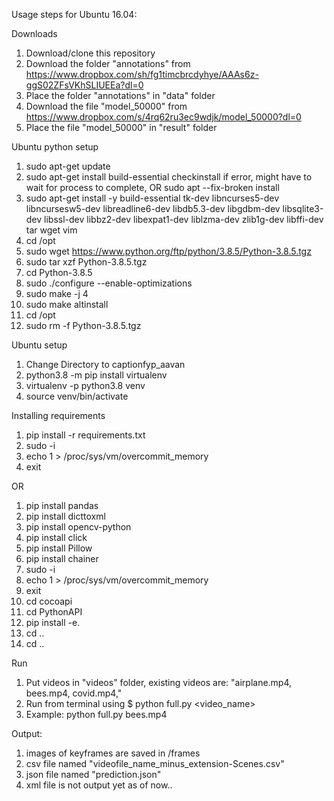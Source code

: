 Usage steps for Ubuntu 16.04:

Downloads
1. Download/clone this repository
2. Download the folder "annotations" from https://www.dropbox.com/sh/fg1timcbrcdyhye/AAAs6z-ggS02ZFsVKhSLIUEEa?dl=0
3. Place the folder "annotations" in "data" folder
4. Download the file "model_50000" from https://www.dropbox.com/s/4rq62ru3ec9wdjk/model_50000?dl=0
5. Place the file "model_50000" in "result" folder

Ubuntu python setup
1. sudo apt-get update
2. sudo apt-get install build-essential checkinstall 
   if error, might have to wait for process to complete, OR sudo apt --fix-broken install
3. sudo apt-get install -y build-essential tk-dev libncurses5-dev libncursesw5-dev libreadline6-dev libdb5.3-dev libgdbm-dev libsqlite3-dev libssl-dev libbz2-dev libexpat1-dev liblzma-dev zlib1g-dev libffi-dev tar wget vim
4. cd /opt
5. sudo wget https://www.python.org/ftp/python/3.8.5/Python-3.8.5.tgz
6. sudo tar xzf Python-3.8.5.tgz
7. cd Python-3.8.5
8. sudo ./configure --enable-optimizations
9. sudo make -j 4
10. sudo make altinstall
11. cd /opt
12. sudo rm -f Python-3.8.5.tgz

Ubuntu setup
1. Change Directory to captionfyp_aavan
2. python3.8 -m pip install virtualenv
3. virtualenv -p python3.8 venv
4. source venv/bin/activate

Installing requirements
1. pip install -r requirements.txt
2. sudo -i
3. echo 1 > /proc/sys/vm/overcommit_memory
4. exit

OR
1. pip install pandas
2. pip install dicttoxml
3. pip install opencv-python
4. pip install click
5. pip install Pillow
6. pip install chainer
7. sudo -i
8. echo 1 > /proc/sys/vm/overcommit_memory
9. exit
10. cd cocoapi
11. cd PythonAPI
12. pip install -e.
13. cd ..
14. cd ..

Run
1. Put videos in "videos" folder, existing videos are: "airplane.mp4, bees.mp4, covid.mp4,"
2. Run from terminal using $ python full.py <video_name>
3. Example: python full.py bees.mp4


Output:
1. images of keyframes are saved in /frames
2. csv file named "videofile_name_minus_extension-Scenes.csv"
3. json file named "prediction.json"
4. xml file is not output yet as of now..

